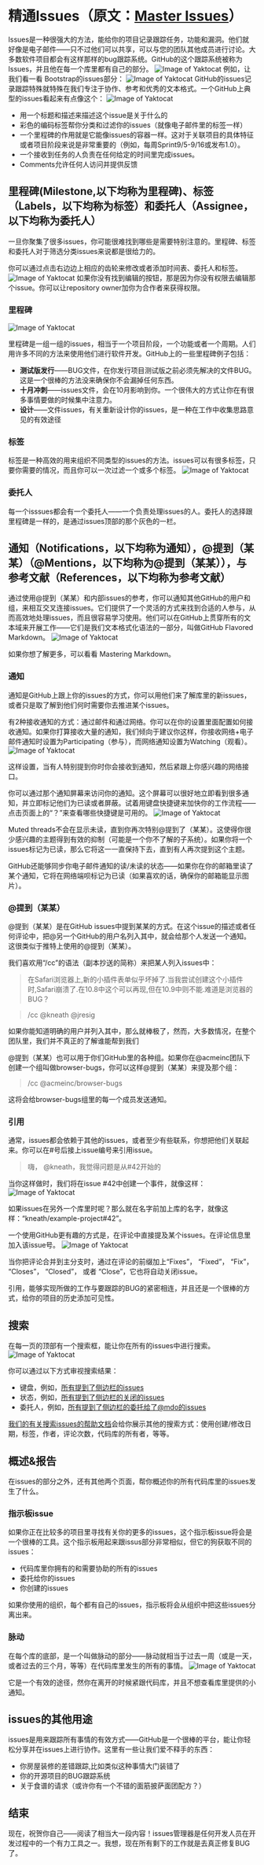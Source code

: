 # 精通Issues（原文：[Master Issues](https://guides.github.com/features/issues/)）
Issues是一种很强大的方法，能给你的项目记录跟踪任务，功能和漏洞。他们就好像是电子邮件——只不过他们可以共享，可以与您的团队其他成员进行讨论。大多数软件项目都会有这样那样的bug跟踪系统。GitHub的这个跟踪系统被称为Issues，并且他在每一个库里都有自己的部分。
![Image of Yaktocat](https://guides.github.com/features/issues/navigation-highlight.png)
例如，让我们看一看 Bootstrap的issues部分：
![Image of Yaktocat](https://guides.github.com/features/issues/listing-screen.png)
GitHub的issues记录跟踪特殊就特殊在我们专注于协作、参考和优秀的文本格式。一个GitHub上典型的issues看起来有点像这个：
![Image of Yaktocat](https://guides.github.com/features/issues/example-issue.png)
* 用一个标题和描述来描述这个issue是关于什么的
* 彩色的编码标签帮你分类和过滤你的issues（就像电子邮件里的标签一样）
* 一个里程碑的作用就是它能像issues的容器一样。这对于关联项目的具体特征或者项目阶段来说是非常重要的（例如，每周Sprint9/5-9/16或发布1.0）。
* 一个接收到任务的人负责在任何给定的时间里完成issues。
* Comments允许任何人访问并提供反馈

## **里程碑(Milestone,以下均称为里程碑)、标签（Labels，以下均称为标签）和委托人（Assignee，以下均称为委托人）**
一旦你聚集了很多issues，你可能很难找到哪些是需要特别注意的。里程碑、标签和委托人对于筛选分类issues来说都是很给力的。

你可以通过点击右边边上相应的齿轮来修改或者添加时间表、委托人和标签。
![Image of Yaktocat](https://guides.github.com/features/issues/labels.png)
如果你没有找到编辑的按钮，那是因为你没有权限去编辑那个issue。你可以让repository owner加你为合作者来获得权限。
### **里程碑**
![Image of Yaktocat](https://guides.github.com/features/issues/milestones.png)

里程碑是一组一组的issues，相当于一个项目阶段，一个功能或者一个周期。人们用许多不同的方法来使用他们进行软件开发。GitHub上的一些里程碑例子包括：
* **测试版发行**——BUG文件，在你发行项目测试版之前必须先解决的文件BUG。这是一个很棒的方法没来确保你不会漏掉任何东西。
* **十月冲刺**——issues文件，会在10月影响到你。一个很伟大的方式让你在有很多事情要做的时候集中注意力。
* **设计**——文件issues，有关重新设计你的issues，是一种在工作中收集思路意见的有效途径

### **标签**
标签是一种高效的用来组织不同类型的issues的方法。issues可以有很多标签，只要你需要的情况，而且你可以一次过滤一个或多个标签。
![Image of Yaktocat](https://guides.github.com/features/issues/labels-listing.png)
### **委托人**
每一个isssues都会有一个委托人——一个负责处理issues的人。委托人的选择跟里程碑是一样的，是通过issues顶部的那个灰色的一栏。
## **通知（Notifications，以下均称为通知），@提到（某某）（@Mentions，以下均称为@提到（某某）），与参考文献（References，以下均称为参考文献）**
通过使用@提到（某某）和内部issues的参考，你可以通知其他GitHub的用户和组，来相互交叉连接issues。它们提供了一个灵活的方式来找到合适的人参与，从而高效地处理issues，而且很容易学习使用。他们可以在GitHub上贯穿所有的文本域来开展工作——它们是我们文本格式化语法的一部分，叫做GitHub Flavored Markdown。
![Image of Yaktocat](https://guides.github.com/features/issues/markdown-example.png)

如果你想了解更多，可以看看 Mastering Markdown。
### **通知**
通知是GitHub上跟上你的issues的方式，你可以用他们来了解库里的新issues，或者只是取了解到他们何时需要你去推进某个issues。

有2种接收通知的方式：通过邮件和通过网络。你可以在你的设置里面配置如何接收通知。如果你打算接收大量的通知，我们倾向于建议你这样，你接收网络+电子邮件通知时设置为Participating（参与），而网络通知设置为Watching（观看）。
![Image of Yaktocat](https://guides.github.com/features/issues/notifications.png)

这样设置，当有人特别提到你时你会接收到通知，然后紧跟上你感兴趣的网络接口。

你可以通过那个通知屏幕来访问你的通知。这个屏幕可以很好地立即看到很多通知，并立即标记他们为已读或者屏蔽。试着用键盘快捷键来加快你的工作流程——点击页面上的“？”来查看哪些快捷键是可用的。
![Image of Yaktocat](https://guides.github.com/features/issues/notification.png)

Muted threads不会在显示未读，直到你再次特别@提到了（某某）。这使得你很少感兴趣的主题得到有效的抑制（可能是一个你不了解的子系统）。如果你将一个issues标记为已读，那么它将这一一直保持下去，直到有人再次提到这个主题。

GitHub还能够同步你电子邮件通知的读/未读的状态——如果你在你的邮箱里读了某个通知，它将在网络端呗标记为已读（如果喜欢的话，确保你的邮箱能显示图片）。
### **@提到（某某）**
@提到（某某）是在GitHub issues中提到某某的方式。在这个issue的描述或者任何评论中，把@另一个GitHub的用户名列入其中，就会给那个人发送一个通知。这很类似于推特上使用的@提到（某某）。

我们喜欢用“/cc”的语法（副本抄送的简称）来把某人列入issues中：
> 在Safari浏览器上,新的小插件表单似乎坏掉了.当我尝试创建这个小插件时,Safari崩溃了.在10.8中这个可以再现,但在10.9中则不能.难道是浏览器的BUG？

> /cc @kneath @jresig

如果你能知道明确的用户并列入其中，那么就棒极了，然而，大多数情况，在整个团队里，我们并不真正的了解谁能帮到我们

 @提到（某某）也可以用于你们GitHub里的各种组。如果你在@acmeinc团队下创建一个组叫做browser-bugs，你可以这样@提到（某某）来提及那个组：
> /cc @acmeinc/browser-bugs

这将会给browser-bugs组里的每一个成员发送通知。
### 引用
通常，issues都会依赖于其他的issues，或者至少有些联系，你想把他们关联起来。你可以在#号后接上issue编号来引用issue。
> 嗨， @kneath，我觉得问题是从#42开始的

当你这样做时，我们将在issue #42中创建一个事件，就像这样：
![Image of Yaktocat](https://guides.github.com/features/issues/reference.png)

如果issues在另外一个库里时呢？那么就在名字前加上库的名字，就像这样：“kneath/example-project#42”。

一个使用GitHub更有趣的方式是，在评论中直接提及某个issues。在评论信息里加入该issue号。
![Image of Yaktocat](https://guides.github.com/features/issues/commit.png)

当你把评论合并到主分支时，通过在评论的前缀加上“Fixes”， “Fixed”， “Fix”， “Closes”， “Closed”， 或者 “Close”，它也将自动关闭issue。

引用，能够实现所做的工作与要跟踪的BUG的紧密相连，并且还是一个很棒的方式，给你的项目的历史添加可见性。
## **搜索**
在每一页的顶部有一个搜索框，能让你在所有的issues中进行搜索。
![Image of Yaktocat](https://guides.github.com/features/issues/search.png)

你可以通过以下方式审视搜索结果：
* 键盘，例如，[所有提到了侧边栏的issues](https://github.com/twbs/bootstrap/issues?q=sidebar)
* 状态，例如，[所有提到了侧边栏的关闭的issues](https://github.com/twbs/bootstrap/issues?q=sidebar+is%3Aclosed)
* 委托人，例如，[所有提到了侧边栏的委托给了@mdo的issues](https://github.com/twbs/bootstrap/issues?q=sidebar+is%3Aclosed+assignee%3Amdo)

[我们的有关搜索issues的帮助文档](https://help.github.com/articles/using-search-to-filter-issues-and-pull-requests/)会给你展示其他的搜索方式：使用创建/修改日期，标签，作者，评论次数，代码库的所有者，等等。
## **概述&报告**
在issues的部分之外，还有其他两个页面，帮你概述你的所有代码库里的issues发生了什么。
### 指示板issue
如果你正在比较多的项目里寻找有关你的更多的issues，这个指示板issue将会是一个很棒的工具。这个指示板用起来跟issus部分非常相似，但它的狗获取不同的issues：
* 代码库里你拥有的和需要协助的所有的issues
* 委托给你的issues
* 你创建的issues

如果你使用的组织，每个都有自己的issues，指示板将会从组织中把这些issues分离出来。
### **脉动**
在每个库的底部，是一个叫做脉动的部分——脉动就相当于过去一周（或是一天，或者过去的三个月，等等）在代码库里发生的所有的事情。
![Image of Yaktocat](https://guides.github.com/features/issues/pulse.png)

它是一个有效的途径，然你在离开的时候紧跟代码库，并且不想查看库里提供的小通知。
## **issues的其他用途**
issues是用来跟踪所有事情的有效方式——GitHub是一个很棒的平台，能让你轻松分享并在issues上进行协作。这里有一些让我们爱不释手的东西：
* 你房屋装修的差错跟踪,比如类似这种事情大门装错了
* 你的开源项目的BUG跟踪系统
* 关于食谱的请求（或许你有一个不错的面筋披萨面团配方？）

## 结束
现在，祝贺你自己——阅读了相当大一段内容！issues管理器是任何开发人员在开发过程中的一个有力工具之一。我想，现在所有剩下的工作就是去真正修复BUG了。

